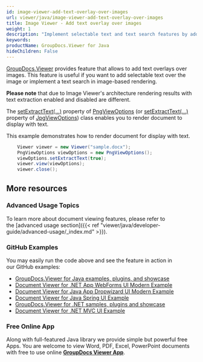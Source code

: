 ```yaml
---
id: image-viewer-add-text-overlay-over-images
url: viewer/java/image-viewer-add-text-overlay-over-images
title: Image Viewer - Add text overlay over images
weight: 1
description: "Implement selectable text and text search features by adding text overlay over document page images with GroupDocs.Viewer component."
keywords: 
productName: GroupDocs.Viewer for Java
hideChildren: False
---
```

[GroupDocs.Viewer](https://products.groupdocs.com/viewer) provides feature that allows to add text overlays over images. This feature is useful if you want to add selectable text over the image or implement a text search in image-based rendering.

**Please note** that due to Image Viewer's architecture rendering results with text extraction enabled and disabled are different. 

The [setExtractText(...)](https://apireference.groupdocs.com/viewer/java/com.groupdocs.viewer.options/PngViewOptions#setExtractText(boolean)) property of [PngViewOptions](https://apireference.groupdocs.com/viewer/java/com.groupdocs.viewer.options/PngViewOptions) (or [setExtractText(...)](https://apireference.groupdocs.com/viewer/java/com.groupdocs.viewer.options/JpgViewOptions#setExtractText(boolean)) property of [JpgViewOptions](https://apireference.groupdocs.com/viewer/java/com.groupdocs.viewer.options/JpgViewOptions)) class enables you to render document to display with text. 

This example demonstrates how to render document for display with text.

```java
    Viewer viewer = new Viewer("sample.docx");
    PngViewOptions viewOptions = new PngViewOptions();
    viewOptions.setExtractText(true);
    viewer.view(viewOptions);
    viewer.close();
```

## More resources
### Advanced Usage Topics
To learn more about document viewing features, please refer to the [advanced usage section]({{< ref "viewer/java/developer-guide/advanced-usage/_index.md" >}}).

### GitHub Examples
You may easily run the code above and see the feature in action in our GitHub examples:
*   [GroupDocs.Viewer for Java examples, plugins, and showcase](https://github.com/groupdocs-viewer/GroupDocs.Viewer-for-Java)
*   [Document Viewer for .NET App WebForms UI Modern Example](https://github.com/groupdocs-viewer/GroupDocs.Viewer-for-Java-WebForms)    
*   [Document Viewer for Java App Dropwizard UI Modern Example](https://github.com/groupdocs-viewer/GroupDocs.Viewer-for-Java-Dropwizard)    
*   [Document Viewer for Java Spring UI Example](https://github.com/groupdocs-viewer/GroupDocs.Viewer-for-Java-Spring)
*   [GroupDocs.Viewer for .NET samples, plugins and showcase](https://github.com/groupdocs-viewer/GroupDocs.Viewer-for-.NET)
*   [Document Viewer for .NET MVC UI Example](https://github.com/groupdocs-viewer/GroupDocs.Viewer-for-Java-MVC)     

### Free Online App
Along with full-featured Java library we provide simple but powerful free Apps.
You are welcome to view Word, PDF, Excel, PowerPoint documents with free to use online **[GroupDocs Viewer App](https://products.groupdocs.app/viewer)**.